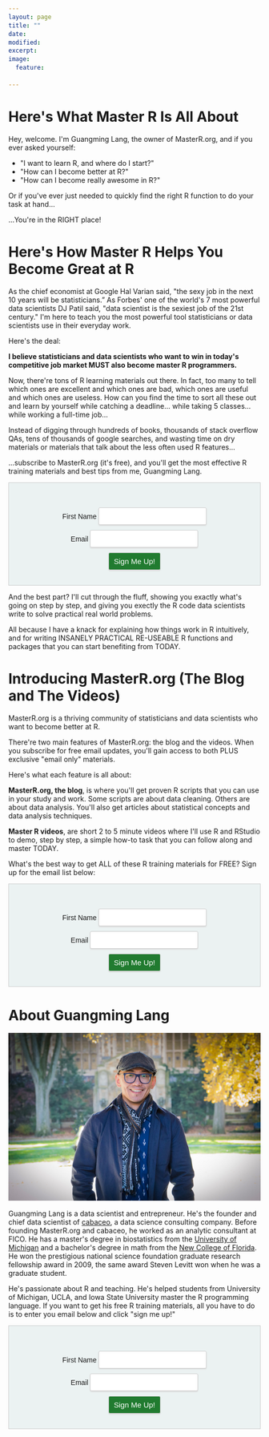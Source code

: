 ```yaml
---
layout: page
title: ""
date: 
modified:
excerpt:
image:
  feature:

---
```


# Here's What Master R Is All About
Hey, welcome. I'm Guangming Lang, the owner of MasterR.org, and if you ever asked yourself:

* "I want to learn R, and where do I start?"
* "How can I become better at R?"
* "How can I become really awesome in R?" 

Or if you've ever just needed to quickly find the right R function to do your task at hand...

...You're in the RIGHT place!

# Here's How Master R Helps You Become Great at R
As the chief economist at Google Hal Varian said, "the sexy job in the next 10 years will be statisticians.” As Forbes' one of the world's 7 most powerful data scientists DJ Patil said, "data scientist is the sexiest job of the 21st century." I'm here to teach you the most powerful tool statisticians or data scientists use in their everyday work. 

Here's the deal:

**I believe statisticians and data scientists who want to win in today's competitive job market MUST also become master R programmers.**

Now, there're tons of R learning materials out there. In fact, too many to tell which ones are excellent and which ones are bad, which ones are useful and which ones are useless. How can you find the time to sort all these out and learn by yourself while catching a deadline... while taking 5 classes... while working a full-time job...

Instead of digging through hundreds of books, thousands of stack overflow QAs, tens of thousands of google searches, and wasting time on dry materials or materials that talk about the less often used R features...

...subscribe to MasterR.org (it's free), and you'll get the most effective R training materials and best tips from me, Guangming Lang. 

<!-- Begin MailChimp Signup Form -->
<html>
<head>
<link href="//cdn-images.mailchimp.com/embedcode/classic-081711.css" rel="stylesheet" type="text/css">
<style type="text/css">
		#mc_embed_signup{background: #EBF2F2; clear:left; font:14px Helvetica,Arial,sans-serif; border: 1px solid #ccc; padding: 20px 15px; text-align: center}
	#mc_embed_signup input {
		background: #fff;
		border: 1px solid #ccc;
		font-size: 15px;
		margin-bottom: 10px;
		padding: 8px 10px;
		border-radius: 3px;
		-moz-border-radius: 3px;
		-webkit-border-radius: 3px;
		box-shadow: 0 2px 2px #ddd;
		-moz-box-shadow: 0 2px 2px #ddd;
		-webkit-box-shadow: 0 2px 2px #ddd
	}
	#mc_embed_signup input.name { background: #fff  no-repeat 10px center; padding-left: 5px }
	#mc_embed_signup input.email { background: #fff no-repeat 10px center; padding-left: 5px }
	#mc_embed_signup .button{ background: #217b30; -moz-border-radius: 8; font: 18px; color:#FFFFFF; }
	#mc_embed_signup .button:hover{ background: #217b30; color: #c6ffd1; }
</style>
</head>
<div id="mc_embed_signup">
<form action="//gmlang.us9.list-manage.com/subscribe/post?u=66768baba1811dbdb4e186167&amp;id=0288c18c07" method="post" id="mc-embedded-subscribe-form" name="mc-embedded-subscribe-form" class="validate" target="_blank">
    <div id="mc_embed_signup_scroll">
	<h2></h2>
<div class="mc-field-group">
	<label for="mce-FIRST_NAME">First Name </label>
	<input type="text" value="" name="FIRST_NAME" class="required name" id="mce-FIRST_NAME">
</div>
<div class="mc-field-group">
	<label for="mce-EMAIL">Email </label>
	<input type="email" value="" name="EMAIL" class="required email" id="mce-EMAIL">
	<input type="reset" id="chimp-reset-top" style="display:none"/>
</div>
	<div id="mce-responses" class="clear">
		<div class="response" id="mce-error-response" style="display:none"></div>
		<div class="response" id="mce-success-response" style="display:none"></div>
	</div>    <!-- real people should not fill this in and expect good things - do not remove this or risk form bot signups-->
    <div style="position: absolute; left: -5000px;"><input type="text" name="b_66768baba1811dbdb4e186167_0288c18c07" tabindex="-1" value=""></div>
    <div class="clear"><input type="submit" value="Sign Me Up!" name="subscribe" id="mc-embedded-subscribe" class="button index-top-clear"></div>
    </div>
</form>
</div>
</html>
<!--End mc_embed_signup-->

And the best part? I'll cut through the fluff, showing you exactly what's going on step by step, and giving you exectly the R code data scientists write to solve practical real world problems. 

All because I have a knack for explaining how things work in R intuitively, and for writing INSANELY PRACTICAL RE-USEABLE R functions and packages that you can start benefiting from TODAY.

# Introducing MasterR.org (The Blog and The Videos)
MasterR.org is a thriving community of statisticians and data scientists who want to become better at R.

There're two main features of MasterR.org: the blog and the videos. When you subscribe for free email updates, you'll gain access to both PLUS exclusive "email only" materials.

Here's what each feature is all about:

**MasterR.org, the blog**, is where you'll get proven R scripts that you can use in your study and work. Some scripts are about data cleaning. Others are about data analysis. You'll also get articles about statistical concepts and data analysis techniques. 

**Master R videos**, are short 2 to 5 minute videos where I'll use R and RStudio to demo, step by step, a simple how-to task that you can follow along and master TODAY.

What's the best way to get ALL of these R training materials for FREE? Sign up for the email list below:

<!-- Begin MailChimp Signup Form -->
<html>
<head>
<link href="//cdn-images.mailchimp.com/embedcode/classic-081711.css" rel="stylesheet" type="text/css">
<style type="text/css">
		#mc_embed_signup{background: #EBF2F2; clear:left; font:14px Helvetica,Arial,sans-serif; border: 1px solid #ccc; padding: 20px 15px; text-align: center}
	#mc_embed_signup input {
		background: #fff;
		border: 1px solid #ccc;
		font-size: 15px;
		margin-bottom: 10px;
		padding: 8px 10px;
		border-radius: 3px;
		-moz-border-radius: 3px;
		-webkit-border-radius: 3px;
		box-shadow: 0 2px 2px #ddd;
		-moz-box-shadow: 0 2px 2px #ddd;
		-webkit-box-shadow: 0 2px 2px #ddd
	}
	#mc_embed_signup input.name { background: #fff  no-repeat 10px center; padding-left: 5px }
	#mc_embed_signup input.email { background: #fff no-repeat 10px center; padding-left: 5px }
	#mc_embed_signup .button{ background: #217b30; -moz-border-radius: 8; font: 18px; color:#FFFFFF; }
	#mc_embed_signup .button:hover{ background: #217b30; color: #c6ffd1; }
</style>
</head>
<div id="mc_embed_signup">
<form action="//gmlang.us9.list-manage.com/subscribe/post?u=66768baba1811dbdb4e186167&amp;id=0288c18c07" method="post" id="mc-embedded-subscribe-form" name="mc-embedded-subscribe-form" class="validate" target="_blank">
    <div id="mc_embed_signup_scroll">
	<h2></h2>
<div class="mc-field-group">
	<label for="mce-FIRST_NAME">First Name </label>
	<input type="text" value="" name="FIRST_NAME" class="required name" id="mce-FIRST_NAME">
</div>
<div class="mc-field-group">
	<label for="mce-EMAIL">Email </label>
	<input type="email" value="" name="EMAIL" class="required email" id="mce-EMAIL">
	<input type="reset" id="chimp-reset-middle" style="display:none"/>
</div>
	<div id="mce-responses" class="clear">
		<div class="response" id="mce-error-response" style="display:none"></div>
		<div class="response" id="mce-success-response" style="display:none"></div>
	</div>    <!-- real people should not fill this in and expect good things - do not remove this or risk form bot signups-->
    <div style="position: absolute; left: -5000px;"><input type="text" name="b_66768baba1811dbdb4e186167_0288c18c07" tabindex="-1" value=""></div>
    <div class="clear"><input type="submit" value="Sign Me Up!" name="subscribe" id="mc-embedded-subscribe" class="button index-middle-clear"></div>
    </div>
</form>
</div>
</html>
<!--End mc_embed_signup-->

# About Guangming Lang
![](/images/gmlang.jpg) 

Guangming Lang is a data scientist and entrepreneur. He's the founder and chief data scientist of [cabaceo](http://cabaceo.com), a data science consulting company. Before founding MasterR.org and cabaceo, he worked as an analytic consultant at FICO. He has a master's degree in biostatistics from the [University of Michigan](http://umich.edu) and a bachelor's degree in math from the [New College of Florida](http://www.ncf.edu). He won the prestigious national science foundation graduate research fellowship award in 2009, the same award Steven Levitt won when he was a graduate student. 

He's passionate about R and teaching. He's helped students from University of Michigan, UCLA, and Iowa State University master the R programming language. If you want to get his free R training materials, all you have to do is to enter you email below and click "sign me up!"

<!-- Begin MailChimp Signup Form -->
<html>
<head>
<link href="//cdn-images.mailchimp.com/embedcode/classic-081711.css" rel="stylesheet" type="text/css">
<style type="text/css">
		#mc_embed_signup{background: #EBF2F2; clear:left; font:14px Helvetica,Arial,sans-serif; border: 1px solid #ccc; padding: 20px 15px; text-align: center}
	#mc_embed_signup input {
		background: #fff;
		border: 1px solid #ccc;
		font-size: 15px;
		margin-bottom: 10px;
		padding: 8px 10px;
		border-radius: 3px;
		-moz-border-radius: 3px;
		-webkit-border-radius: 3px;
		box-shadow: 0 2px 2px #ddd;
		-moz-box-shadow: 0 2px 2px #ddd;
		-webkit-box-shadow: 0 2px 2px #ddd
	}
	#mc_embed_signup input.name { background: #fff  no-repeat 10px center; padding-left: 5px }
	#mc_embed_signup input.email { background: #fff no-repeat 10px center; padding-left: 5px }
	#mc_embed_signup .button{ background: #217b30; -moz-border-radius: 8; font: 18px; color:#FFFFFF; }
	#mc_embed_signup .button:hover{ background: #217b30; color: #c6ffd1; }
</style>
</head>
<div id="mc_embed_signup">
<form action="//gmlang.us9.list-manage.com/subscribe/post?u=66768baba1811dbdb4e186167&amp;id=0288c18c07" method="post" id="mc-embedded-subscribe-form" name="mc-embedded-subscribe-form" class="validate" target="_blank">
    <div id="mc_embed_signup_scroll">
	<h2></h2>
<div class="mc-field-group">
	<label for="mce-FIRST_NAME">First Name </label>
	<input type="text" value="" name="FIRST_NAME" class="required name" id="mce-FIRST_NAME">
</div>
<div class="mc-field-group">
	<label for="mce-EMAIL">Email </label>
	<input type="email" value="" name="EMAIL" class="required email" id="mce-EMAIL">
	<input type="reset" id="chimp-reset-bottom" style="display:none"/>
</div>
	<div id="mce-responses" class="clear">
		<div class="response" id="mce-error-response" style="display:none"></div>
		<div class="response" id="mce-success-response" style="display:none"></div>
	</div>    <!-- real people should not fill this in and expect good things - do not remove this or risk form bot signups-->
    <div style="position: absolute; left: -5000px;"><input type="text" name="b_66768baba1811dbdb4e186167_0288c18c07" tabindex="-1" value=""></div>
    <div class="clear"><input type="submit" value="Sign Me Up!" name="subscribe" id="mc-embedded-subscribe" class="button index-bottom-clear"></div>
    </div>
</form>
</div>
</html>
<script src="http://ajax.googleapis.com/ajax/libs/jquery/1.11.1/jquery.min.js"></script>
<script type="text/javascript">
    $(document).ready(function(){
	 	$(".index-top-clear").click(function() {
    		 setTimeout(function(){
				$('#chimp-reset-top').click();
    		 },1000); 
		});
		$(".index-middle-clear").click(function() {
    		 setTimeout(function(){
				$('#chimp-reset-middle').click();
    		 },1000); 
		});
		$(".index-bottom-clear").click(function() {
    		 setTimeout(function(){
				$('#chimp-reset-bottom').click();
    		 },1000); 
		});
    });
</script> 
<!--End mc_embed_signup-->